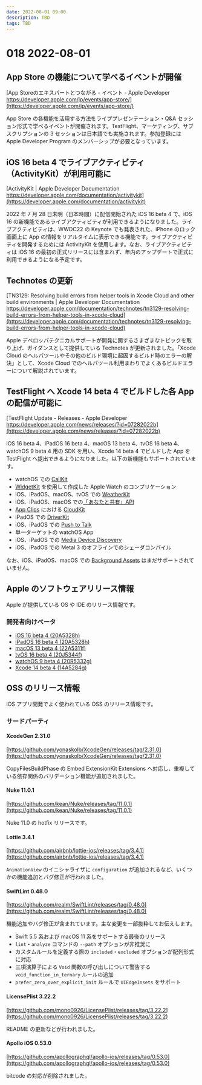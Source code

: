 ```yaml
---
date: 2022-08-01 09:00
description: TBD
tags: TBD
---
```

# 018 2022-08-01

## App Store の機能について学べるイベントが開催

[App Storeのエキスパートとつながる - イベント - Apple Developer https://developer.apple.com/jp/events/app-store/](https://developer.apple.com/jp/events/app-store/)

App Store の各機能を活用する方法をライププレゼンテーション・Q&A セッション形式で学べるイベントが開催されます。TestFlight、マーケティング、サブスクリプションの 3 セッションは日本語でも実施されます。参加登録には Apple Developer Program のメンバーシップが必要となっています。

## iOS 16 beta 4 でライブアクティビティ（ActivityKit）が利用可能に

[ActivityKit | Apple Developer Documentation https://developer.apple.com/documentation/activitykit](https://developer.apple.com/documentation/activitykit)

2022 年 7 月 28 日未明（日本時間）に配信開始された iOS 16 beta 4 で、iOS 16 の新機能であるライブアクティビティが利用できるようになりました。ライブアクティビティは、WWDC22 の Keynote でも発表された、iPhone のロック画面上に App の情報をリアルタイムに表示できる機能です。ライブアクティビティを開発するためには ActivityKit を使用します。なお、ライブアクティビティは iOS 16 の最初の正式リリースには含まれず、年内のアップデートで正式に利用できるようになる予定です。

## Technotes の更新

[TN3129: Resolving build errors from helper tools in Xcode Cloud and other build environments | Apple Developer Documentation https://developer.apple.com/documentation/technotes/tn3129-resolving-build-errors-from-helper-tools-in-xcode-cloud](https://developer.apple.com/documentation/technotes/tn3129-resolving-build-errors-from-helper-tools-in-xcode-cloud)

Apple デベロッパテクニカルサポートが開発に関するさまざまなトピックを取り上げ、ガイダンスとして提供している Technotes が更新されました。「Xcode Cloud のヘルパツールやその他のビルド環境に起因するビルド時のエラーの解決」として、Xcode Cloud でのヘルパツール利用まわりでよくあるビルドエラーについて解説されています。

## TestFlight へ Xcode 14 beta 4 でビルドした各 App の配信が可能に

[TestFlight Update - Releases - Apple Developer https://developer.apple.com/news/releases/?id=07282022b](https://developer.apple.com/news/releases/?id=07282022b)

<!-- textlint-disable ja-technical-writing/sentence-length -->

iOS 16 beta 4、iPadOS 16 beta 4、macOS 13 beta 4、tvOS 16 beta 4、watchOS 9 beta 4 用の SDK を用い、Xcode 14 beta 4 でビルドした App を TestFlight へ提出できるようになりました。以下の新機能もサポートされています。

<!-- textlint-enable ja-technical-writing/sentence-length -->

- watchOS での [CallKit](https://developer.apple.com/documentation/callkit)
- [WidgetKit](https://developer.apple.com/documentation/widgetkit/) を使用して作成した Apple Watch のコンプリケーション
- iOS、iPadOS、macOS、tvOS での [WeatherKit](https://developer.apple.com/documentation/weatherkit/)
- iOS、iPadOS、macOS での[「あなたと共有」API](https://developer.apple.com/documentation/sharedwithyou/)
- [App Clips](https://developer.apple.com/jp/app-clips/) における [CloudKit](https://developer.apple.com/documentation/cloudkit/)
- iPadOS での [DriverKit](https://developer.apple.com/documentation/driverkit)
- iOS、iPadOS での [Push to Talk](https://developer.apple.com/documentation/pushtotalk)
- 単一ターゲットの watchOS App
- iOS、iPadOS での [Media Device Discovery](https://developer.apple.com/documentation/devicediscoveryextension)
- iOS、iPadOS での Metal 3 のオフラインでのシェーダコンパイル

なお、iOS、iPadOS、macOS での [Background Assets](https://developer.apple.com/documentation/backgroundassets) はまだサポートされていません。

## Apple のソフトウェアリリース情報

Apple が提供している OS や IDE のリリース情報です。

### 開発者向けベータ

- [iOS 16 beta 4 (20A5328h)](https://developer.apple.com/news/releases/?id=07272022d)
- [iPadOS 16 beta 4 (20A5328h)](https://developer.apple.com/news/releases/?id=07272022c)
- [macOS 13 beta 4 (22A5311f)](https://developer.apple.com/news/releases/?id=07272022b)
- [tvOS 16 beta 4 (20J5344f)](https://developer.apple.com/news/releases/?id=07272022a)
- [watchOS 9 beta 4 (20R5332g)](https://developer.apple.com/news/releases/?id=07282022a)
- [Xcode 14 beta 4 (14A5284g)](https://developer.apple.com/news/releases/?id=07272022e)

## OSS のリリース情報

iOS アプリ開発でよく使われている OSS のリリース情報です。

### サードパーティ

#### XcodeGen 2.31.0

[https://github.com/yonaskolb/XcodeGen/releases/tag/2.31.0](https://github.com/yonaskolb/XcodeGen/releases/tag/2.31.0)

CopyFilesBuildPhase の Embed ExtensionKit Extensions へ対応し、重複している依存関係のバリデーション機能が追加されました。

#### Nuke 11.0.1

[https://github.com/kean/Nuke/releases/tag/11.0.1](https://github.com/kean/Nuke/releases/tag/11.0.1)

Nuke 11.0 の hotfix リリースです。

#### Lottie 3.4.1

[https://github.com/airbnb/lottie-ios/releases/tag/3.4.1](https://github.com/airbnb/lottie-ios/releases/tag/3.4.1)

`AnimationView` のイニシャライザに `configuration` が追加されるなど、いくつかの機能追加とバグ修正が行われました。

#### SwiftLint 0.48.0

[https://github.com/realm/SwiftLint/releases/tag/0.48.0](https://github.com/realm/SwiftLint/releases/tag/0.48.0)

機能追加やバグ修正が含まれています。主な変更を一部抜粋してお伝えします。

- Swift 5.5 系および macOS 11 系をサポートする最後のリリース
- `lint`・`analyze` コマンドの `--path` オプションが非推奨に
- カスタムルールを定義する際の `included`・`excluded` オプションが配列形式に対応
- 三項演算子による `Void` 関数の呼び出しについて警告する `void_function_in_ternary` ルールの追加
- `prefer_zero_over_explicit_init` ルールで `UIEdgeInsets` をサポート

#### LicensePlist 3.22.2

[https://github.com/mono0926/LicensePlist/releases/tag/3.22.2](https://github.com/mono0926/LicensePlist/releases/tag/3.22.2)

README の更新などが行われました。

#### Apollo iOS 0.53.0

[https://github.com/apollographql/apollo-ios/releases/tag/0.53.0](https://github.com/apollographql/apollo-ios/releases/tag/0.53.0)

bitcode の対応が削除されました。
